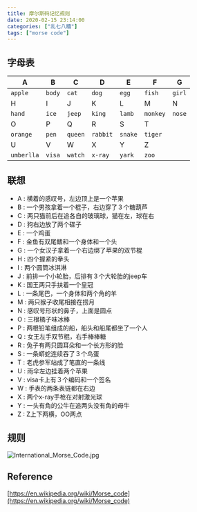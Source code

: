 ```yaml
---
title: 摩尔斯码记忆规则
date: 2020-02-15 23:14:00
categories: ["乱七八糟"]
tags: ["morse code"]
---
```


## 字母表
| A          | B      | C       | D        | E       | F        | G      |
| ---------- | ------ | ------- | -------- | ------- | -------- | ------ |
| `apple`    | `body` | `cat`   | `dog`    | `egg`   | `fish`   | `girl` |
| H          | I      | J       | K        | L       | M        | N      |
| `hand`     | `ice`  | `jeep`  | `king`   | `lamb`  | `monkey` | `nose` |
| O          | P      | Q       | R        | S       | T        |        |
| `orange`   | `pen`  | `queen` | `rabbit` | `snake` | `tiger`  |        |
| U          | V      | W       | X        | Y       | Z        |        |
| `umberlla` | `visa` | `watch` | `x-ray`  | `yark`  | `zoo`    |        |

## 联想  

* A : 横着的感叹号，左边顶上是一个苹果
* B : 一个男孩拿着一个棍子，右边穿了３个糖葫芦
* C : 两只猫前后在追各自的玻璃球，猫在左，球在右
* D : 狗右边放了两个碟子
* E : 一个鸡蛋
* F : 金鱼有双尾鳍和一个身体和一个头　
* G : 一个女汉子拿着一个右边绑了苹果的双节棍
* H : 四个握紧的拳头
* I : 两个圆筒冰淇淋
* J : 前排一个小轮胎，后排有３个大轮胎的jeep车
* K : 国王两只手扶着一个皇冠
* L : 一条尾巴，一个身体和两个角的羊
* M : 两只猴子收尾相接在捞月
* N : 感叹号形状的鼻子，上面是圆点
* O : 三根橘子味冰棒
* P : 两根铅笔组成的船，船头和船尾都坐了一个人
* Q : 女王左手双节棍，右手棒棒糖
* R : 兔子有两只圆耳朵和一个长方形的脸
* S : 一条蟒蛇连续吞了３个鸟蛋
* T : 老虎参军站成了笔直的一条线
* U : 雨伞左边挂着两个苹果
* V : visa卡上有３个编码和一个签名
* W : 手表的两条表链都在右边
* X : 两个x-ray手枪在对射激光球
* Y : 一头有角的公牛在追两头没有角的母牛
* Z : Z上下两横，OO两点

## 规则

![International_Morse_Code.jpg](http://img.ovenx.cn/blog/International_Morse_Code.jpg?imageView2/0/w/500)

## Reference

[https://en.wikipedia.org/wiki/Morse_code](https://en.wikipedia.org/wiki/Morse_code)
